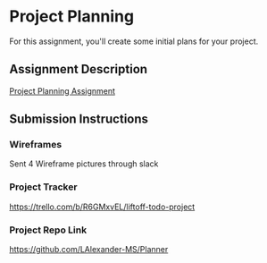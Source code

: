 # Project Planning
For this assignment, you'll create some initial plans for your project.

## Assignment Description
[Project Planning Assignment](https://education.launchcode.org/liftoff/modules/assignments/project-planning)

## Submission Instructions

### Wireframes

Sent 4 Wireframe pictures through slack

### Project Tracker

https://trello.com/b/R6GMxvEL/liftoff-todo-project

### Project Repo Link

https://github.com/LAlexander-MS/Planner

